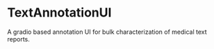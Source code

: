 # TextAnnotationUI

A gradio based annotation UI for bulk characterization of medical text reports.

